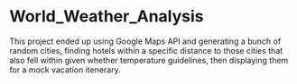 # World_Weather_Analysis
This project ended up using Google Maps API and generating a bunch of random cities, finding hotels within a specific distance to those cities that also fell within given whether temperature guidelines, then displaying them for a mock vacation itenerary.
